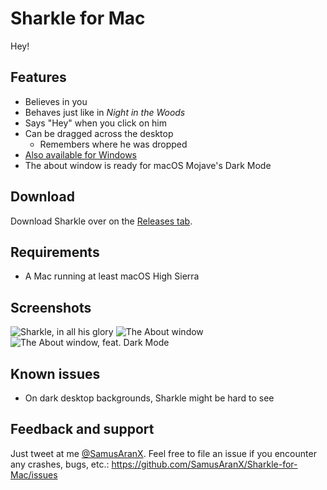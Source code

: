 # Sharkle for Mac
Hey!

## Features
* Believes in you
* Behaves just like in *Night in the Woods*
* Says "Hey" when you click on him
* Can be dragged across the desktop
	* Remembers where he was dropped
* [Also available for Windows](https://github.com/SamusAranX/Sharkle)
* The about window is ready for macOS Mojave's Dark Mode

## Download
Download Sharkle over on the [Releases tab](https://github.com/SamusAranX/Sharkle-for-Mac/releases).

## Requirements
* A Mac running at least macOS High Sierra

## Screenshots
![Sharkle, in all his glory](https://cloud.githubusercontent.com/assets/676069/25271293/f26e8a04-2683-11e7-9927-93d71104931f.png)
![The About window](https://user-images.githubusercontent.com/676069/44877888-aa354800-aca5-11e8-8741-8b775fb255d7.png)
![The About window, feat. Dark Mode](https://user-images.githubusercontent.com/676069/44877893-ad303880-aca5-11e8-9ed4-561c85888480.png)

## Known issues
* On dark desktop backgrounds, Sharkle might be hard to see

## Feedback and support
Just tweet at me [@SamusAranX](https://twitter.com/SamusAranX).
Feel free to file an issue if you encounter any crashes, bugs, etc.: https://github.com/SamusAranX/Sharkle-for-Mac/issues
